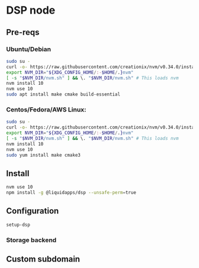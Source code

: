 # DSP node
## Pre-reqs
### Ubuntu/Debian
```bash
sudo su -
curl -o- https://raw.githubusercontent.com/creationix/nvm/v0.34.0/install.sh | bash
export NVM_DIR="${XDG_CONFIG_HOME/:-$HOME/.}nvm"
[ -s "$NVM_DIR/nvm.sh" ] && \. "$NVM_DIR/nvm.sh" # This loads nvm
nvm install 10
nvm use 10
sudo apt install make cmake build-essential
```

### Centos/Fedora/AWS Linux:
```bash
sudo su -
curl -o- https://raw.githubusercontent.com/creationix/nvm/v0.34.0/install.sh | bash
export NVM_DIR="${XDG_CONFIG_HOME/:-$HOME/.}nvm"
[ -s "$NVM_DIR/nvm.sh" ] && \. "$NVM_DIR/nvm.sh" # This loads nvm
nvm install 10
nvm use 10
sudo yum install make cmake3
```


## Install
```bash
nvm use 10
npm install -g @liquidapps/dsp --unsafe-perm=true
```
## Configuration
```bash
setup-dsp
```

### Storage backend
## Custom subdomain

